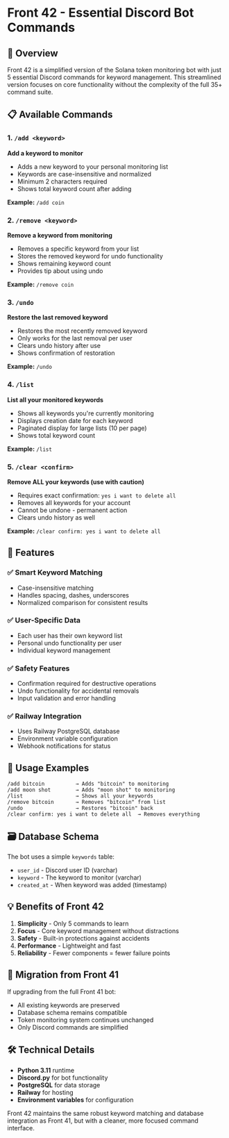 # Front 42 - Essential Discord Bot Commands

## 🎯 Overview
Front 42 is a simplified version of the Solana token monitoring bot with just 5 essential Discord commands for keyword management. This streamlined version focuses on core functionality without the complexity of the full 35+ command suite.

## 📋 Available Commands

### 1. `/add <keyword>`
**Add a keyword to monitor**
- Adds a new keyword to your personal monitoring list
- Keywords are case-insensitive and normalized
- Minimum 2 characters required
- Shows total keyword count after adding

**Example:** `/add coin`

### 2. `/remove <keyword>`  
**Remove a keyword from monitoring**
- Removes a specific keyword from your list
- Stores the removed keyword for undo functionality
- Shows remaining keyword count
- Provides tip about using undo

**Example:** `/remove coin`

### 3. `/undo`
**Restore the last removed keyword**
- Restores the most recently removed keyword
- Only works for the last removal per user
- Clears undo history after use
- Shows confirmation of restoration

**Example:** `/undo`

### 4. `/list`
**List all your monitored keywords**
- Shows all keywords you're currently monitoring
- Displays creation date for each keyword
- Paginated display for large lists (10 per page)
- Shows total keyword count

**Example:** `/list`

### 5. `/clear <confirm>`
**Remove ALL your keywords (use with caution)**
- Requires exact confirmation: `yes i want to delete all`
- Removes all keywords for your account
- Cannot be undone - permanent action
- Clears undo history as well

**Example:** `/clear confirm: yes i want to delete all`

## 🔧 Features

### ✅ **Smart Keyword Matching**
- Case-insensitive matching
- Handles spacing, dashes, underscores
- Normalized comparison for consistent results

### ✅ **User-Specific Data**
- Each user has their own keyword list
- Personal undo functionality per user
- Individual keyword management

### ✅ **Safety Features**  
- Confirmation required for destructive operations
- Undo functionality for accidental removals
- Input validation and error handling

### ✅ **Railway Integration**
- Uses Railway PostgreSQL database
- Environment variable configuration
- Webhook notifications for status

## 🚀 Usage Examples

```
/add bitcoin          → Adds "bitcoin" to monitoring
/add moon shot        → Adds "moon shot" to monitoring  
/list                 → Shows all your keywords
/remove bitcoin       → Removes "bitcoin" from list
/undo                 → Restores "bitcoin" back
/clear confirm: yes i want to delete all  → Removes everything
```

## 🗃️ Database Schema

The bot uses a simple `keywords` table:
- `user_id` - Discord user ID (varchar)
- `keyword` - The keyword to monitor (varchar)  
- `created_at` - When keyword was added (timestamp)

## 💡 Benefits of Front 42

1. **Simplicity** - Only 5 commands to learn
2. **Focus** - Core keyword management without distractions
3. **Safety** - Built-in protections against accidents
4. **Performance** - Lightweight and fast
5. **Reliability** - Fewer components = fewer failure points

## 🔄 Migration from Front 41

If upgrading from the full Front 41 bot:
- All existing keywords are preserved
- Database schema remains compatible
- Token monitoring system continues unchanged
- Only Discord commands are simplified

## 🛠️ Technical Details

- **Python 3.11** runtime
- **Discord.py** for bot functionality
- **PostgreSQL** for data storage
- **Railway** for hosting
- **Environment variables** for configuration

Front 42 maintains the same robust keyword matching and database integration as Front 41, but with a cleaner, more focused command interface.